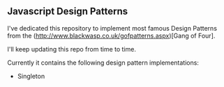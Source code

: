 ## Javascript Design Patterns

I've dedicated this repository to implement most famous Design Patterns from the (http://www.blackwasp.co.uk/gofpatterns.aspx)[Gang of Four]. 

I'll keep updating this repo from time to time. 

Currently it contains the following design pattern implementations:

- Singleton
